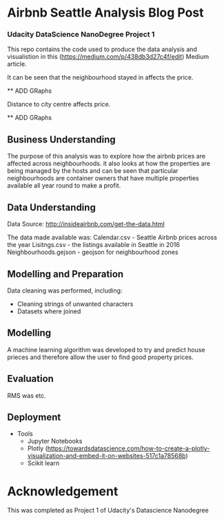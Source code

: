 # Airbnb Seattle Analysis Blog Post
### Udacity DataScience NanoDegree Project 1

This repo contains the code used to produce the data analysis and visualistion in this (https://medium.com/p/438db3d27c4f/edit) Medium article.

It can be seen that the neighbourhood stayed in affects the price.

** ADD GRaphs

Distance to city centre affects price.

** ADD GRaphs

## Business Understanding

The purpose of this analysis was to explore how the airbnb prices are affected across neighbourhoods. it also looks at how the properties are being managed by the hosts and can be seen that particular neighbourhoods are container owners that have multiple properties available all year round to make a profit. 

## Data Understanding

Data Source: http://insideairbnb.com/get-the-data.html

The data made available was:
Calendar.csv - Seattle Airbnb prices across the year
Lisitngs.csv - the listings available in Seattle in 2016
Neighbourhoods.gejson -  geojson for neighbourhood zones

## Modelling and Preparation

Data cleaning was performed, including:

- Cleaning strings of unwanted characters
- Datasets where joined

## Modelling

A machine learning algorithm was developed to try and predict house prieces and therefore allow 
the user to find good property prices.

## Evaluation

RMS was etc.

## Deployment
- Tools
    - Jupyter Notebooks
    - Plotly (https://towardsdatascience.com/how-to-create-a-plotly-visualization-and-embed-it-on-websites-517c1a78568b)
    - Scikit learn


# Acknowledgement
 This was completed as Project 1 of Udacity's Datascience Nanodegree